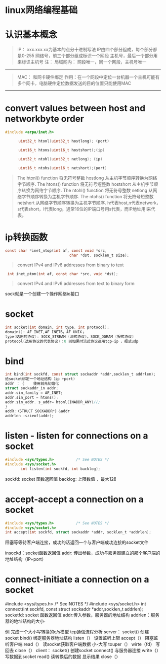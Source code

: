 # linux网络编程基础
# 认识基本概念
>IP： xxx.xxx.xx为基本的点分十进制写法
IP由四个部分组成，每个部分都是0-255
网络号，前三个部分组成标识一个网段
主机号，最后一个部分用来标识主机号
注： 局域网内： 网段唯一，同一个网段，主机号唯一
****
>MAC：
和网卡硬件绑定
作用：在一个网段中定位一台机器一个主机可能有多个网卡，电脑硬件定位数据发送的目的位置只能使用MAC
****

#  convert values between host and networkbyte order
 ```cpp
 #include <arpa/inet.h>

       uint32_t htonl(uint32_t hostlong); (port)

       uint16_t htons(uint16_t hostshort);(ip)

       uint32_t ntohl(uint32_t netlong); (ip)

       uint16_t ntohs(uint16_t netshort);(port)
```
> The htonl() function 将无符号整数 hostlong 从主机字节顺序转换为网络字节顺序.
The htons() function 将无符号短整数 hostshort 从主机字节顺序转换为网络字节顺序.
The ntohl() function 将无符号整数 netlong 从网络字节顺序转换为主机字节顺序.
The  ntohs() function 将无符号短整数 netshort 从网络字节顺序转换为主机字节顺序.
h代表host,n代表network，s代表short，l代表long。通常16位的IP端口号用s代表，而IP地址用l来代表。


# ip转换函数
```c
const char *inet_ntop(int af, const void *src,
                             char *dst, socklen_t size);
```
>convert IPv4 and IPv6 addresses from binary to text 
```c
 int inet_pton(int af, const char *src, void *dst);

```
>convert IPv4 and IPv6 addresses from text to binary form



sock就是一个创建一个操作网络io接口
# socket
```c
int socket(int domain, int type, int protocol);
domain(): AF_INET,AF_INET6，AF_UNIX；
type(选用的协议): SOCK_STREAM (流式协议)，SOCK_DGRAM (报式协议)
protocol(选用协议的代表协议)：0 则如果时流式协议选用tcp-ip ，报式udp
```

# bind
```c
int bind(int sockfd, const struct sockaddr *addr,socklen_t addrlen);
给socket绑定一个地址结构（ip +port)
addr ： {    使用前先初始化    
struct sockaddr_in addr;  
addr.sin_family = AF_INET;  
addr.sin_port = htons(); 
addr.sin_addr. s_addr= htonl(INADDR_ANY)//;
}
addR：（STRUCT SOCKADDR*）&addr
addrlen :szieof(addr);
```

# listen - listen for connections on a socket
```c
#include <sys/types.h>          /* See NOTES */
#include <sys/socket.h>
       int listen(int sockfd, int backlog);
```
sockfd: socket 函数返回值
backlog: 上限数值 ，最大128
# accept-accept a connection on a socket
```c
#include <sys/types.h>          /* See NOTES */
#include <sys/socket.h>
int accept(int sockfd, struct sockaddr *addr, socklen_t *addrlen);
```
阻塞等等待客户端连接，成功的话返回一个与客户端成功连接的socket文件

insockd：socket函数返回值
addr: 传出参数，成功与服务器建立的那个客户端的地址结构（IP+port）

# connect-initiate a connection on a socket
#include <sys/types.h>          /* See NOTES */
#include <sys/socket.h>
int connect(int sockfd, const struct sockaddr *addr,socklen_t addrlen);
socketfd: socket 函数返回值
addr:传入参数，服务器的地址结构
addrlen：服务器的地址结构的大小·


例 完成一个大小写转换的c/s模型
tcp通信流程分析
server：
       socket() 创建socket
       bind()    绑定服务器地址结构
       listen（） 设置监听上限
       accept（）  阻塞监听客户端
       read（）    读socket获取客户端数据
       小-大写     touper（）
       wirte（fd）  写回去
       close（）
client：
       socket() 创建socket
       connect() 与服务器连接
       write（） 写数据到socket
       read()  读转换后的数据
       显示结果
       close（）

